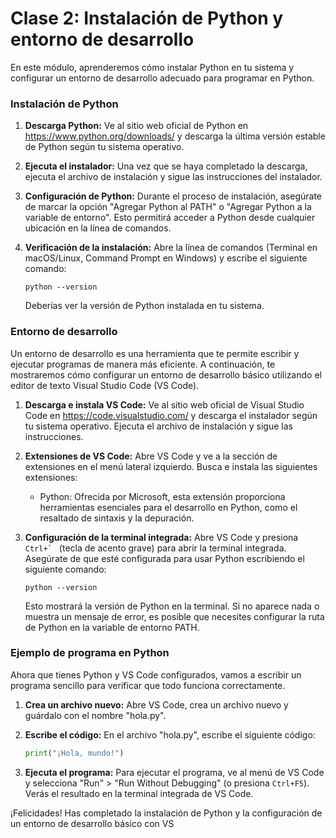 # Clase 2: Instalación de Python y entorno de desarrollo

En este módulo, aprenderemos cómo instalar Python en tu sistema y configurar un entorno de desarrollo adecuado para programar en Python.

### Instalación de Python

1. **Descarga Python:** Ve al sitio web oficial de Python en https://www.python.org/downloads/ y descarga la última versión estable de Python según tu sistema operativo.

2. **Ejecuta el instalador:** Una vez que se haya completado la descarga, ejecuta el archivo de instalación y sigue las instrucciones del instalador.

3. **Configuración de Python:** Durante el proceso de instalación, asegúrate de marcar la opción "Agregar Python al PATH" o "Agregar Python a la variable de entorno". Esto permitirá acceder a Python desde cualquier ubicación en la línea de comandos.

4. **Verificación de la instalación:** Abre la línea de comandos (Terminal en macOS/Linux, Command Prompt en Windows) y escribe el siguiente comando:

   ```shell
   python --version
   ```

   Deberías ver la versión de Python instalada en tu sistema.

### Entorno de desarrollo

Un entorno de desarrollo es una herramienta que te permite escribir y ejecutar programas de manera más eficiente. A continuación, te mostraremos cómo configurar un entorno de desarrollo básico utilizando el editor de texto Visual Studio Code (VS Code).

1. **Descarga e instala VS Code:** Ve al sitio web oficial de Visual Studio Code en https://code.visualstudio.com/ y descarga el instalador según tu sistema operativo. Ejecuta el archivo de instalación y sigue las instrucciones.

2. **Extensiones de VS Code:** Abre VS Code y ve a la sección de extensiones en el menú lateral izquierdo. Busca e instala las siguientes extensiones:

   - Python: Ofrecida por Microsoft, esta extensión proporciona herramientas esenciales para el desarrollo en Python, como el resaltado de sintaxis y la depuración.

3. **Configuración de la terminal integrada:** Abre VS Code y presiona `` Ctrl+`  `` (tecla de acento grave) para abrir la terminal integrada. Asegúrate de que esté configurada para usar Python escribiendo el siguiente comando:

   ```shell
   python --version
   ```

   Esto mostrará la versión de Python en la terminal. Si no aparece nada o muestra un mensaje de error, es posible que necesites configurar la ruta de Python en la variable de entorno PATH.

### Ejemplo de programa en Python

Ahora que tienes Python y VS Code configurados, vamos a escribir un programa sencillo para verificar que todo funciona correctamente.

1. **Crea un archivo nuevo:** Abre VS Code, crea un archivo nuevo y guárdalo con el nombre "hola.py".

2. **Escribe el código:** En el archivo "hola.py", escribe el siguiente código:

   ```python
   print("¡Hola, mundo!")
   ```

3. **Ejecuta el programa:** Para ejecutar el programa, ve al menú de VS Code y selecciona "Run" > "Run Without Debugging" (o presiona `Ctrl+F5`). Verás el resultado en la terminal integrada de VS Code.

¡Felicidades! Has completado la instalación de Python y la configuración de un entorno de desarrollo básico con VS
